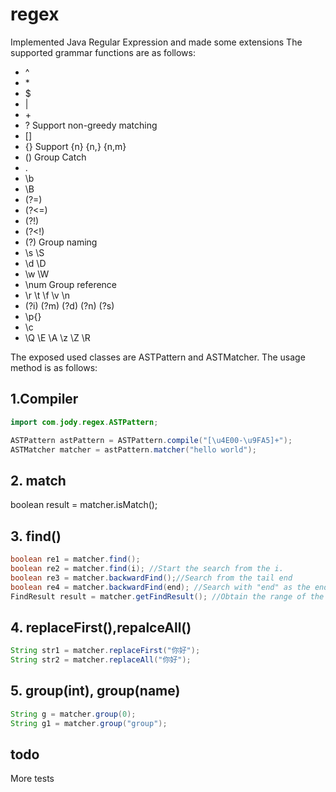 # regex
Implemented Java Regular Expression and made some extensions
The supported grammar functions are as follows:
* ^
* \*
* \$
* |
* \+
* \? Support non-greedy matching
* []
* {} Support {n} {n,} {n,m}
* ()  Group Catch
* .
* \b
* \B
* (?=)
* (?<=)
* (?!)
* (?<!)
* (?<Name>) Group naming
* \s \S
* \d \D
* \w \W
* \num  Group reference
* \r \t \f \v \n
* (?i) (?m) (?d) (?n) (?s)
* \p{}
* \c
* \Q \E \A \z \Z \R

The exposed used classes are ASTPattern and ASTMatcher. The usage method is as follows:
## 1.Compiler

```java
import com.jody.regex.ASTPattern;

ASTPattern astPattern = ASTPattern.compile("[\u4E00-\u9FA5]+");
ASTMatcher matcher = astPattern.matcher("hello world");
```
## 2. match
boolean result = matcher.isMatch();

## 3. find()
```java
boolean re1 = matcher.find();
boolean re2 = matcher.find(i); //Start the search from the i.
boolean re3 = matcher.backwardFind();//Search from the tail end
boolean re4 = matcher.backwardFind(end); //Search with "end" as the ending character.
FindResult result = matcher.getFindResult(); //Obtain the range of the search results
```


## 4. replaceFirst(),repalceAll()
```java
String str1 = matcher.replaceFirst("你好"); 
String str2 = matcher.replaceAll("你好"); 
```

## 5. group(int), group(name)
```java
String g = matcher.group(0);
String g1 = matcher.group("group");

```

## todo
More tests